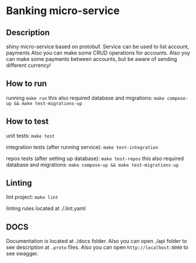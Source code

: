 # Banking micro-service

## Description
shiny micro-service based on protobuf. Service can be used to list account, payments
Also you can make some CRUD operations for accounts. 
Also yoy can make some payments between accounts, but be aware of sending different currency!   

## How to run
running `make run`
this also required database and migrations: `make compose-up && make test-migrations-up`

## How to test
unit tests: `make test`

integration tests (after running service): `make test-integration`

repos tests (after setting up database): `make test-repos`
this also required database and migrations: `make compose-up && make test-migrations-up`

## Linting
lint project: `make lint`

linting rules located at ./.lint.yaml

## DOCS

Documentation is located at ./docs folder. 
Also you can open ./api folder to see description at `.proto` files.
Also you can open `http://localhost:8000` to see swagger.